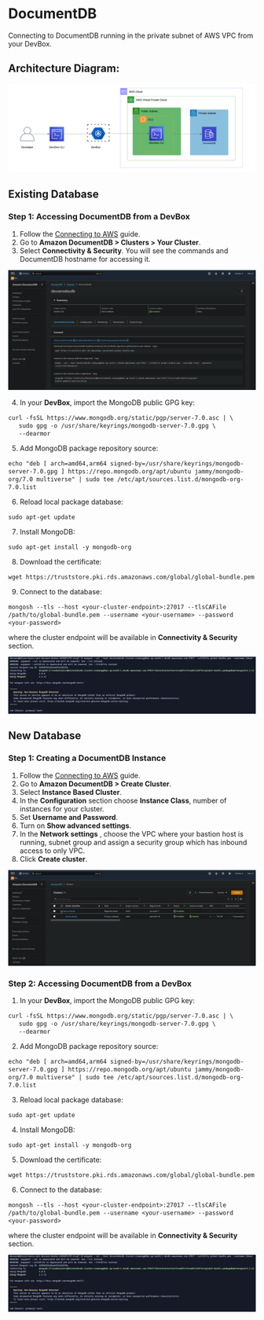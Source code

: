 # DocumentDB

Connecting to DocumentDB running in the private subnet of AWS VPC from your DevBox.

## Architecture Diagram:

![](../../../.gitbook/assets/documentdb-architecture.png)

## Existing Database

### Step 1: Accessing DocumentDB from a DevBox

1. Follow the [Connecting to AWS](../../existing-network/connecting-to-aws.md) guide.
2. Go to **Amazon DocumentDB > Clusters > Your Cluster**.
3. Select **Connectivity & Security**. You will see the commands and DocumentDB hostname for accessing it.

![](../../../.gitbook/assets/documentDB-connectivity-and-security.png)

4. In your **DevBox**, import the MongoDB public GPG key:

```
curl -fsSL https://www.mongodb.org/static/pgp/server-7.0.asc | \
   sudo gpg -o /usr/share/keyrings/mongodb-server-7.0.gpg \
   --dearmor
```

5. Add MongoDB package repository source:

```
echo "deb [ arch=amd64,arm64 signed-by=/usr/share/keyrings/mongodb-server-7.0.gpg ] https://repo.mongodb.org/apt/ubuntu jammy/mongodb-org/7.0 multiverse" | sudo tee /etc/apt/sources.list.d/mongodb-org-7.0.list
```

6. Reload local package database:

```
sudo apt-get update
```

7. Install MongoDB:

```
sudo apt-get install -y mongodb-org
```

8. Download the certificate:

```
wget https://truststore.pki.rds.amazonaws.com/global/global-bundle.pem
```

9. Connect to the database:

```
mongosh --tls --host <your-cluster-endpoint>:27017 --tlsCAFile /path/to/global-bundle.pem --username <your-username> --password <your-password>
```

where the cluster endpoint will be available in **Connectivity & Security** section.

![](../../../.gitbook/assets/documentdb-access.png)

## New Database

### Step 1: Creating a DocumentDB Instance

1. Follow the [Connecting to AWS](../../existing-network/connecting-to-aws.md) guide.
2. Go to **Amazon DocumentDB > Create Cluster**.
3. Select **Instance Based Cluster**.
4. In the **Configuration** section choose **Instance Class**, number of instances for your cluster.
5. Set **Username and Password**.
6. Turn on **Show advanced settings**.
7. In the **Network settings** , choose the VPC where your bastion host is running, subnet group and assign a security group which has inbound access to only VPC.
8. Click **Create cluster**.

![](../../../.gitbook/assets/documentdb-cluster.png)

### Step 2: Accessing DocumentDB from a DevBox

1. In your **DevBox**, import the MongoDB public GPG key:

```
curl -fsSL https://www.mongodb.org/static/pgp/server-7.0.asc | \
   sudo gpg -o /usr/share/keyrings/mongodb-server-7.0.gpg \
   --dearmor
```

2. Add MongoDB package repository source:

```
echo "deb [ arch=amd64,arm64 signed-by=/usr/share/keyrings/mongodb-server-7.0.gpg ] https://repo.mongodb.org/apt/ubuntu jammy/mongodb-org/7.0 multiverse" | sudo tee /etc/apt/sources.list.d/mongodb-org-7.0.list
```

3. Reload local package database:

```
sudo apt-get update
```

4. Install MongoDB:

```
sudo apt-get install -y mongodb-org
```

5. Download the certificate:

```
wget https://truststore.pki.rds.amazonaws.com/global/global-bundle.pem
```

6. Connect to the database:

```
mongosh --tls --host <your-cluster-endpoint>:27017 --tlsCAFile /path/to/global-bundle.pem --username <your-username> --password <your-password>
```

where the cluster endpoint will be available in **Connectivity & Security** section.

![](../../../.gitbook/assets/documentdb-access.png)
